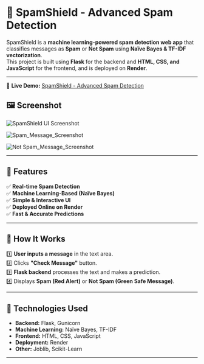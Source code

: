 # 📌 SpamShield - Advanced Spam Detection  

SpamShield is a **machine learning-powered spam detection web app** that classifies messages as **Spam** or **Not Spam** using **Naïve Bayes & TF-IDF vectorization**.  
This project is built using **Flask** for the backend and **HTML, CSS, and JavaScript** for the frontend, and is deployed on **Render**.

---

🚀 **Live Demo:** [SpamShield - Advanced Spam Detection](https://spamshield-advanced-spam-detection.onrender.com/) 

## 🖼️ Screenshot  
![SpamShield UI Screenshot](![HomePage](https://github.com/user-attachments/assets/916c5e76-9b5a-4a7e-a7a1-3e335dfb1343))  

![Spam_Message_Screenshot](![SpamPage](https://github.com/user-attachments/assets/89eb659d-359d-48f6-be7b-81340ea43e3c)) 

![Not Spam_Message_Screenshot](![NotSpamPage](https://github.com/user-attachments/assets/a5f6ba26-9ca8-4a29-926a-4ff1943ff8b7))  


---

## 📌 Features  
✅ **Real-time Spam Detection**  
✅ **Machine Learning-Based (Naïve Bayes)**  
✅ **Simple & Interactive UI**  
✅ **Deployed Online on Render**  
✅ **Fast & Accurate Predictions**  

---

## 📌 How It Works  
1️⃣ **User inputs a message** in the text area.  
2️⃣ Clicks **"Check Message"** button.  
3️⃣ **Flask backend** processes the text and makes a prediction.  
4️⃣ Displays **Spam (Red Alert)** or **Not Spam (Green Safe Message)**.  

---

## 📌 Technologies Used  
- **Backend:** Flask, Gunicorn  
- **Machine Learning:** Naïve Bayes, TF-IDF  
- **Frontend:** HTML, CSS, JavaScript  
- **Deployment:** Render  
- **Other:** Joblib, Scikit-Learn  

---
